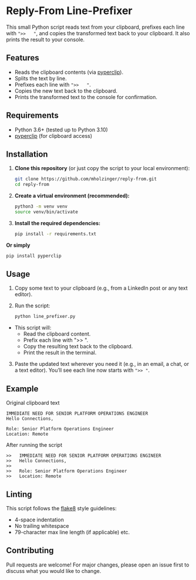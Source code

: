 # Reply-From Line-Prefixer

This small Python script reads text from your clipboard, prefixes each line with `">>   "`, and copies the transformed text back to your clipboard. It also prints the result to your console.

## Features
- Reads the clipboard contents (via [pyperclip](https://pypi.org/project/pyperclip/)).
- Splits the text by line.
- Prefixes each line with `">>   "`.
- Copies the new text back to the clipboard.
- Prints the transformed text to the console for confirmation.

## Requirements
- Python 3.6+ (tested up to Python 3.10)
- [pyperclip](https://pypi.org/project/pyperclip/) (for clipboard access)

## Installation

1. **Clone this repository** (or just copy the script to your local environment):
   ```bash
   git clone https://github.com/mholzinger/reply-from.git
   cd reply-from
   ```

2. **Create a virtual environment (recommended):**

   ```bash
   python3 -m venv venv
   source venv/bin/activate
   ```

3. **Install the required dependencies:**

   ```bash
   pip install -r requirements.txt
   ```

**Or simply**

  ```bash
  pip install pyperclip
  ```

## Usage

1. Copy some text to your clipboard (e.g., from a LinkedIn post or any text editor).

1. Run the script:

   ```bash
   python line_prefixer.py
   ```

- This script will:
  - Read the clipboard content.
  - Prefix each line with ">> ".
  - Copy the resulting text back to the clipboard.
  - Print the result in the terminal.

3. Paste the updated text wherever you need it (e.g., in an email, a chat, or a text editor). You’ll see each line now starts with `">> "`.

## Example
Original clipboard text

   ```text
   IMMEDIATE NEED FOR SENIOR PLATFORM OPERATIONS ENGINEER
   Hello Connections,

   Role: Senior Platform Operations Engineer
   Location: Remote
   ```

After running the script
 
   ```
   >>   IMMEDIATE NEED FOR SENIOR PLATFORM OPERATIONS ENGINEER
   >>   Hello Connections,
   >>
   >>   Role: Senior Platform Operations Engineer
   >>   Location: Remote
   ```

## Linting
This script follows the [flake8](https://pypi.org/project/flake8/) style guidelines:

- 4-space indentation
- No trailing whitespace
- 79-character max line length (if applicable)
etc.

## Contributing
Pull requests are welcome! For major changes, please open an issue first to discuss what you would like to change.